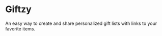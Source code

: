 # Giftzy
An easy way to create and share personalized gift lists with links to your favorite items.

